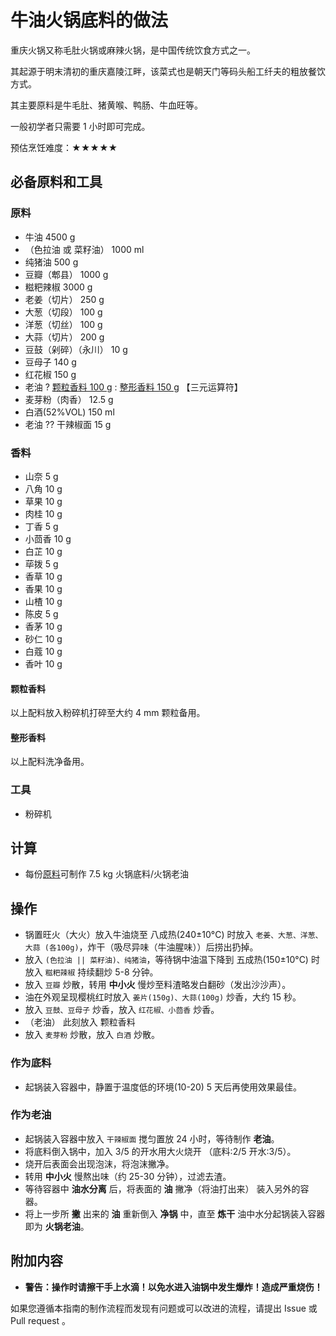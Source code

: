 # 牛油火锅底料的做法

重庆火锅又称毛肚火锅或麻辣火锅，是中国传统饮食方式之一。

其起源于明末清初的重庆嘉陵江畔，该菜式也是朝天门等码头船工纤夫的粗放餐饮方式。

其主要原料是牛毛肚、猪黄喉、鸭肠、牛血旺等。

一般初学者只需要 1 小时即可完成。

预估烹饪难度：★★★★★

## 必备原料和工具

### 原料

- 牛油 4500 g
- （色拉油 或 菜籽油） 1000 ml
- 纯猪油 500 g
- 豆瓣（郫县） 1000 g
- 糍粑辣椒 3000 g
- 老姜（切片） 250 g
- 大葱（切段） 100 g
- 洋葱（切丝） 100 g
- 大蒜（切片） 200 g
- 豆鼓（剁碎）（永川） 10 g
- 豆母子 140 g
- 红花椒 150 g
- 老油 ? [颗粒香料 100 g](#颗粒香料) : [整形香料 150 g](#整形香料) 【三元运算符】
- 麦芽粉（肉香） 12.5 g
- 白酒(52%VOL) 150 ml
- 老油 ?? 干辣椒面 15 g

### 香料

- 山奈 5 g
- 八角 10 g
- 草果 10 g
- 肉桂 10 g
- 丁香 5 g
- 小茴香 10 g
- 白芷 10 g
- 荜拨 5 g
- 香草 10 g
- 香果 10 g
- 山楂 10 g
- 陈皮 5 g
- 香茅 10 g
- 砂仁 10 g
- 白蔻 10 g
- 香叶 10 g

#### **颗粒香料**

以上配料放入粉碎机打碎至大约 4 mm 颗粒备用。

#### **整形香料**

以上配料洗净备用。

### 工具

- 粉碎机

## 计算

- 每份[原料](#原料)可制作 7.5 kg 火锅底料/火锅老油

## 操作

- 锅置旺火（大火）放入牛油烧至 八成热(240±10°C) 时放入 `老姜、大葱、洋葱、大蒜 (各100g)`，炸干（吸尽异味（牛油腥味））后捞出扔掉。
- 放入 `(色拉油 || 菜籽油)、纯猪油`，等待锅中油温下降到 五成热(150±10°C) 时放入 `糍粑辣椒` 持续翻炒 5-8 分钟。
- 放入 `豆瓣` 炒散，转用 **中小火** 慢炒至料渣略发白翻砂（发出沙沙声）。
- 油在外观呈现樱桃红时放入 `姜片(150g)、大蒜(100g)` 炒香，大约 15 秒。
- 放入 `豆鼓、豆母子` 炒香，放入 `红花椒、小茴香` 炒香。
- （老油） 此刻放入 颗粒香料
- 放入 `麦芽粉` 炒散，放入 `白酒` 炒散。

### 作为底料

- 起锅装入容器中，静置于温度低的环境(10-20) 5 天后再使用效果最佳。

### 作为老油

- 起锅装入容器中放入 `干辣椒面` 搅匀置放 24 小时，等待制作 **老油**。
- 将底料倒入锅中，加入 3/5 的开水用大火烧开 （底料:2/5 开水:3/5）。
- 烧开后表面会出现泡沫，将泡沫撇净。
- 转用 **中小火** 慢熬出味（约 25-30 分钟），过滤去渣。
- 等待容器中 **油水分离** 后，将表面的 **油** 撇净（将油打出来） 装入另外的容器。
- 将上一步所 **撇** 出来的 **油** 重新倒入 **净锅** 中，直至 **炼干** 油中水分起锅装入容器即为 **火锅老油**。

## 附加内容

- **警告：操作时请擦干手上水滴！以免水进入油锅中发生爆炸！造成严重烧伤！**

如果您遵循本指南的制作流程而发现有问题或可以改进的流程，请提出 Issue 或 Pull request 。
